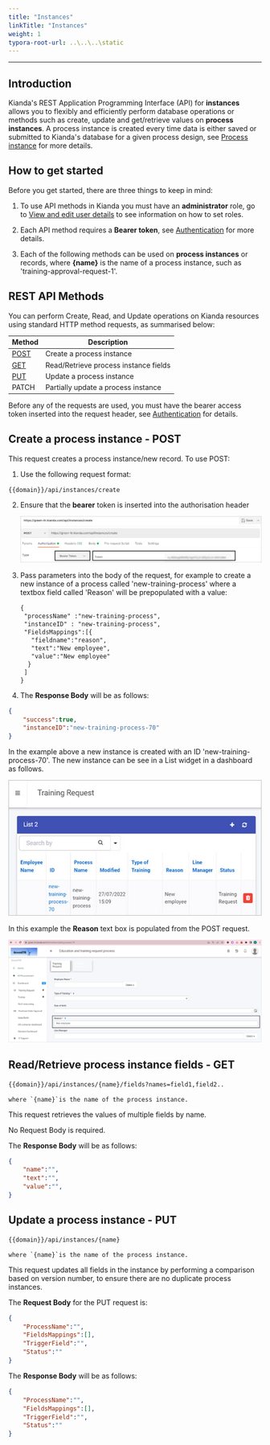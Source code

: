 ```yaml
---
title: "Instances"
linkTitle: "Instances"
weight: 1
typora-root-url: ..\..\..\static
---
```


---
Introduction
---

Kianda's REST Application Programming Interface (API) for **instances** allows you to flexibly and efficiently perform database operations or methods such as create, update and get/retrieve values on **process instances**. A process instance is created every time data is either saved or submitted to Kianda's database for a given process design, see [Process instance](/docs/platform/application-designer/process/process-instance/) for more details.



## How to get started

Before you get started, there are three things to keep in mind:

1. To use API methods in Kianda you must have an **administrator** role, go to [View and edit user details](/administration/users/#view-and-edit-existing-user-details) to see information on how to set roles.

2. Each API method requires a **Bearer token**, see [Authentication](/docs/apis/authentication/) for more details.

3. Each of the following methods can be used on **process instances** or records, where **{name}** is the name of a process instance, such as 'training-approval-request-1'.

   


## REST API Methods
You can perform Create, Read, and Update operations on Kianda resources using standard HTTP method requests, as summarised below:

| Method                                       | Description                           |
| -------------------------------------------- | ------------------------------------- |
| [POST](#create-a-process-instance-post)      | Create a process instance             |
| [GET](#read/retrieve-a-process-instance-get) | Read/Retrieve process instance fields |
| [PUT](#update-a-process-instance-put)        | Update a process instance             |
| PATCH                                        | Partially update a process instance   |

Before any of the requests are used, you must have the bearer access token inserted into the request header, see [Authentication](/docs/apis/authentication/) for details.



## Create a process instance - POST

This request creates a process instance/new record. To use POST:

1. Use the following request format:

```
{{domain}}/api/instances/create
```

2. Ensure that the **bearer** token is inserted into the authorisation header

   ![Create instance example](/images/create-instance.jpg)

3. Pass parameters into the body of the request, for example to create a new instance of a process called 'new-training-process' where a textbox field called 'Reason' will be prepopulated with a value:

   ```
   {
    "processName" :"new-training-process",
    "instanceID" : "new-training-process",
    "FieldsMappings":[{
      "fieldname":"reason",
      "text":"New employee",
      "value":"New employee"
     }
    ]
   }
   ```

4. The **Response Body** will be as follows:

```json
{
	"success":true,
	"instanceID":"new-training-process-70"
}
```

In the example above a new instance is created with an ID 'new-training-process-70'. The new instance can be see in a List widget in a dashboard as follows.

![New instance example using Instance API](/images/instance-api-example.jpg)

In this example the **Reason** text box is populated from the POST request.

![New training process instance with field populated](/images/new-training-process-70.jpg)



## Read/Retrieve process instance fields - GET

```
{{domain}}/api/instances/{name}/fields?names=field1,field2..
```

	where `{name}`is the name of the process instance.

This request retrieves the values of multiple fields by name.

No Request Body is required.

The **Response Body** will be as follows:

```json
{
	"name":"",
	"text":"",
	"value":"",
}
```



## Update a process instance - PUT

```
{{domain}}/api/instances/{name}
```

	where `{name}`is the name of the process instance.

This request updates all fields in the instance by performing a comparison based on version number, to ensure there are no duplicate process instances.

The **Request Body** for the PUT request is:

```json
{
	"ProcessName":"",
	"FieldsMappings":[],
	"TriggerField":"",
	"Status":""
}
```

The **Response Body** will be as follows:

```json
{
	"ProcessName":"",
	"FieldsMappings":[],
	"TriggerField":"",
	"Status":""
}
```







